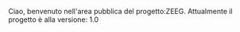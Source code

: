 Ciao, benvenuto nell'area pubblica del progetto:ZEEG. 
Attualmente il progetto è alla versione: 1.0
